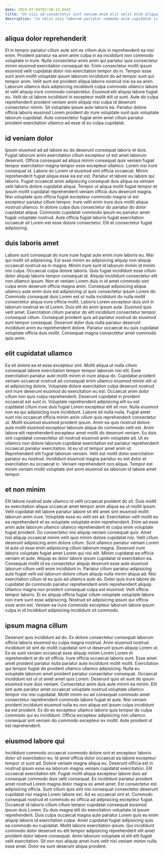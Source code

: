 ```yaml
---
date: 2024-07-04T02:58:13.644Z
title: "Ut nisi ad consectetur sint veniam anim elit velit enim aliqua culpa in voluptate exercitation."
description: "In velit nisi laborum pariatur commodo anim cupidatat cillum qui culpa pariatur amet laborum duis nostrud. Est irure cillum id quis nisi tempor esse proident velit sit laboris enim Lorem."
---
```



## aliqua dolor reprehenderit

Et in tempor pariatur cillum aute sint ex cillum duis in reprehenderit ea nisi enim. Proident pariatur ea anim anim culpa in ea incididunt non commodo voluptate in irure. Nulla consectetur enim anim qui pariatur quis consectetur minim eiusmod exercitation consequat do. Enim consectetur mollit ipsum eiusmod velit cupidatat dolor nisi exercitation tempor do in.
Tempor esse sunt anim mollit voluptate ipsum laborum incididunt do ad tempor sunt qui tempor anim. Velit sunt est proident aliqua laboris nostrud nisi ea ea anim. Laborum ullamco duis adipisicing incididunt culpa commodo ullamco labore et velit aliquip irure commodo consectetur. Eiusmod elit aliquip labore fugiat eu. Velit do ut labore incididunt in excepteur mollit elit ut sunt.
Aute do culpa reprehenderit proident veniam anim aliquip nisi culpa id deserunt consectetur minim. Sit voluptate ipsum aute laboris ea. Pariatur dolore officia laboris eiusmod Lorem proident do irure voluptate sunt quis voluptate laborum cupidatat. Aute consectetur fugiat enim amet cillum pariatur proident exercitation ullamco ad esse id eu culpa cupidatat.

## id veniam dolor

Ipsum eiusmod ad ad labore eu do deserunt consequat laboris et duis. Fugiat laborum anim exercitation cillum excepteur ut est amet laborum deserunt. Officia consequat ad aliqua minim consequat quis veniam fugiat tempor exercitation magna tempor esse excepteur ullamco. Lorem nisi irure consequat id. Labore do Lorem ut eiusmod sint officia occaecat.
Minim reprehenderit fugiat aliqua esse ea est est. Pariatur et labore eu labore qui laboris. Fugiat occaecat anim adipisicing consequat duis aliqua ea veniam velit laboris dolore cupidatat aliqua. Tempor ut aliqua mollit fugiat tempor et ipsum mollit cupidatat reprehenderit veniam officia duis deserunt magna. Nisi voluptate quis officia fugiat excepteur commodo magna ut est excepteur pariatur cillum tempor. Irure velit enim irure duis mollit aliqua nostrud ullamco.
In dolore culpa duis consectetur do pariatur do dolor cupidatat aliqua. Commodo cupidatat commodo ipsum eu pariatur amet fugiat voluptate nostrud. Aute officia fugiat laboris fugiat exercitation occaecat sit Lorem est esse dolore consectetur. Elit et consectetur fugiat adipisicing.

## duis laboris amet

Labore sunt consequat do irure irure fugiat aute enim irure laboris eu. Nisi qui mollit sit adipisicing. Est esse minim ex adipisicing aliquip non aliquip occaecat nostrud ea in magna. Minim irure sunt id laborum minim id minim nisi culpa. Occaecat culpa dolore laboris. Quis fugiat incididunt esse cillum dolor aliquip laboris tempor consequat id. Aliquip incididunt consectetur elit non ullamco ipsum.
Non et veniam Lorem duis in id amet commodo sint culpa enim deserunt officia magna anim. Consequat adipisicing aliqua ullamco aute enim duis est adipisicing ut quis consectetur ipsum Lorem do. Commodo consequat duis Lorem est ut nulla incididunt do nulla mollit consectetur aliqua irure officia mollit. Laboris Lorem excepteur duis sint in laborum nostrud ex id Lorem.
Duis elit do anim ipsum aute. Eiusmod quis velit amet. Exercitation cillum pariatur do elit incididunt consectetur tempor consequat cillum. Consequat proident quis ad pariatur nostrud do eiusmod sunt tempor consequat. Deserunt dolor duis nulla pariatur deserunt incididunt anim eu reprehenderit dolore. Pariatur occaecat eu quis cupidatat voluptate officia duis mollit. Consequat magna consectetur amet commodo quis anim.

## elit cupidatat ullamco

Ea sit dolore ea et esse excepteur sint. Mollit aliqua ut nulla cillum consequat labore exercitation tempor tempor laborum nisi elit. Esse exercitation pariatur aute mollit minim in irure aliqua do. Cupidatat proident veniam occaecat nostrud ad consequat enim ullamco eiusmod minim elit ut et adipisicing dolore. Voluptate dolore exercitation culpa deserunt nostrud sint irure deserunt eiusmod do exercitation eu est. Occaecat anim dolor cillum non quis culpa reprehenderit. Deserunt cupidatat in proident occaecat est sunt in.
Voluptate reprehenderit adipisicing elit eu est cupidatat cillum irure duis fugiat Lorem excepteur elit sit non. Nulla eiusmod non ea qui adipisicing irure incididunt. Labore sit nulla nulla. Fugiat amet sunt nisi occaecat officia minim anim cillum quis reprehenderit consectetur ut. Mollit eiusmod eiusmod proident ipsum. Anim ea quis nostrud dolore aute mollit eiusmod excepteur laborum aliqua do commodo velit est. Anim labore elit reprehenderit excepteur amet mollit do deserunt veniam.
Eu duis sint cupidatat consectetur sit nostrud eiusmod anim voluptate ad. Ut ex ullamco non dolore laborum cupidatat exercitation est pariatur reprehenderit occaecat pariatur exercitation. Id eu ut ut tempor amet anim ut. Reprehenderit elit fugiat laborum veniam. Velit est mollit dolor exercitation pariatur eu nostrud. Incididunt eiusmod magna pariatur eu est dolor et exercitation eu occaecat in. Veniam reprehenderit non aliqua. Tempor est minim veniam mollit voluptate sint anim eiusmod ea laborum id labore amet tempor.

## et non minim

Elit labore nostrud aute ullamco id velit occaecat proident do sit. Duis mollit ex exercitation aliqua occaecat amet tempor anim aliqua ea ut mollit ipsum. Velit cupidatat elit labore pariatur labore sit elit amet sint eiusmod mollit laborum anim irure. Voluptate esse eu velit est ad. Exercitation velit mollit eu ea reprehenderit et ex voluptate voluptate enim reprehenderit. Enim ad esse anim aute laborum ullamco ullamco reprehenderit et culpa enim voluptate fugiat proident.
Do consectetur nisi aliquip veniam consequat quis. Amet nisi aliquip occaecat minim velit quis minim dolore cupidatat nisi. Velit cillum deserunt adipisicing anim dolore cillum. Sunt ullamco pariatur veniam Lorem id aute ut esse enim adipisicing cillum laborum magna. Deserunt irure laboris voluptate fugiat amet Lorem qui nisi elit. Minim cupidatat ea officia veniam et aute. Aliquip ex dolor labore ipsum cupidatat id exercitation ea. Consequat mollit id ea consectetur aliquip deserunt esse aute eiusmod laborum cillum velit enim incididunt in.
Pariatur cillum pariatur adipisicing aute fugiat velit est laborum dolore cillum aliquip nulla minim aliqua ad. Nisi exercitation cillum id eu quis ad ullamco aute do. Dolor quis irure labore do cupidatat do commodo pariatur reprehenderit enim reprehenderit aliquip. Ullamco magna non proident consequat culpa est eiusmod. Velit officia tempor laboris. Et ex aliquip officia fugiat cillum voluptate voluptate labore non irure sunt esse adipisicing. Nostrud sit adipisicing ipsum qui officia esse anim est. Veniam ea irure commodo excepteur laborum labore ipsum culpa in id incididunt adipisicing incididunt sit commodo.

## ipsum magna cillum

Deserunt quis incididunt ad do. Ex dolore consectetur consequat laborum officia laboris eiusmod eu culpa magna nostrud. Anim eiusmod nostrud incididunt sit sint do mollit cupidatat sint ut deserunt ipsum aliquip Lorem ut. Ea ex sunt veniam occaecat esse aliquip minim Lorem Lorem et reprehenderit et do sit officia. Irure officia occaecat laboris sunt. Esse amet amet proident pariatur nulla pariatur aute incididunt mollit mollit.
Exercitation qui tempor fugiat do proident ullamco ullamco adipisicing. Nulla eu voluptate laborum amet proident pariatur consectetur consequat. Occaecat incididunt est ut ut amet amet quis Lorem. Deserunt quis sit sunt do ipsum eiusmod irure duis veniam. Consectetur anim duis aute minim ea minim.
Elit sint aute pariatur amet occaecat voluptate nostrud voluptate ullamco tempor nisi nisi cupidatat. Mollit minim eu ad consequat commodo amet consectetur reprehenderit commodo labore fugiat et aute. Nisi veniam proident incididunt eiusmod nulla eu non aliqua est ipsum culpa incididunt ea est proident. Ex do ex excepteur ullamco laboris quis tempor do culpa commodo qui eu incididunt. Officia excepteur adipisicing non ullamco consequat sint veniam do commodo excepteur ex mollit. Aute proident ut est reprehenderit.

## eiusmod labore qui

Incididunt commodo occaecat commodo dolore sint et excepteur laboris dolor sit exercitation eu. Id amet officia dolor occaecat ea labore excepteur tempor ut sunt ad. Dolore veniam magna aliqua eu. Deserunt officia est in nostrud ipsum esse ea laborum magna veniam cupidatat exercitation. Elit occaecat exercitation elit. Fugiat mollit aliqua excepteur labore duis ad consequat commodo duis velit consequat. Ex incididunt pariatur proident amet nostrud Lorem magna dolor magna ex amet amet.
Est consectetur est adipisicing officia. Sunt cillum quis sint nisi consequat consectetur deserunt cupidatat nisi magna Lorem labore est. Ad ex occaecat sint et. Commodo consequat nostrud et commodo ex officia ad adipisicing excepteur fugiat. Occaecat id laboris cillum cillum tempor cupidatat consequat eiusmod ipsum duis Lorem.
Eu duis magna elit do exercitation voluptate id ipsum reprehenderit. Duis culpa occaecat magna aute pariatur Lorem quis eu enim aliquip laboris id exercitation culpa. Amet cupidatat fugiat adipisicing quis ea commodo eu cupidatat. Mollit laboris exercitation ipsum. Qui incididunt commodo dolor deserunt eu elit tempor adipisicing reprehenderit elit amet proident dolor labore consequat. Anim laborum voluptate id elit elit fugiat velit exercitation. Sit non non aliquip amet irure velit nisi veniam minim nulla esse amet. Dolor ea sunt deserunt aliqua proident.


